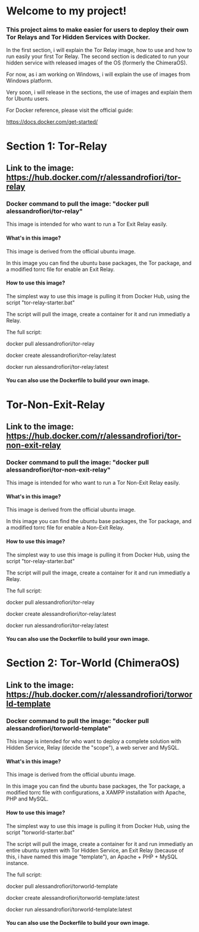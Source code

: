 # Welcome to my project!

### This project aims to make easier for users to deploy their own Tor Relays and Tor Hidden Services with Docker.

In the first section, i will explain the Tor Relay image, how to use and how to run easily your first Tor Relay.
The second section is dedicated to run your hidden service with released images of the OS (formerly the ChimeraOS).

For now, as i am working on Windows, i will explain the use of images from Windows platform.

Very soon, i will release in the sections, the use of images and explain them for Ubuntu users.

For Docker reference, please visit the official guide:

https://docs.docker.com/get-started/

# Section 1: Tor-Relay
## Link to the image: https://hub.docker.com/r/alessandrofiori/tor-relay
### Docker command to pull the image: "docker pull alessandrofiori/tor-relay"

This image is intended for who want to run a Tor Exit Relay easily.

#### What's in this image?

This image is derived from the official ubuntu image.

In this image you can find the ubuntu base packages, the Tor package, and a modified torrc file for enable an Exit Relay.

#### How to use this image?

The simplest way to use this image is pulling it from Docker Hub, using the script "tor-relay-starter.bat"

The script will pull the image, create a container for it and run immediatly a Relay.

The full script:

docker pull alessandrofiori/tor-relay

docker create alessandrofiori/tor-relay:latest

docker run alessandrofiori/tor-relay:latest

#### You can also use the Dockerfile to build your own image.

# Tor-Non-Exit-Relay
## Link to the image: https://hub.docker.com/r/alessandrofiori/tor-non-exit-relay
### Docker command to pull the image: "docker pull alessandrofiori/tor-non-exit-relay"

This image is intended for who want to run a Tor Non-Exit Relay easily.

#### What's in this image?

This image is derived from the official ubuntu image.

In this image you can find the ubuntu base packages, the Tor package, and a modified torrc file for enable a Non-Exit Relay.

#### How to use this image?

The simplest way to use this image is pulling it from Docker Hub, using the script "tor-relay-starter.bat"

The script will pull the image, create a container for it and run immediatly a Relay.

The full script:

docker pull alessandrofiori/tor-relay

docker create alessandrofiori/tor-relay:latest

docker run alessandrofiori/tor-relay:latest

#### You can also use the Dockerfile to build your own image.


# Section 2: Tor-World (ChimeraOS)
## Link to the image: https://hub.docker.com/r/alessandrofiori/torworld-template
### Docker command to pull the image: "docker pull alessandrofiori/torworld-template"

This image is intended for who want to deploy a complete solution with Hidden Service, Relay (decide the "scope"), a web server and MySQL.

#### What's in this image?

This image is derived from the official ubuntu image.

In this image you can find the ubuntu base packages, the Tor package, a modified torrc file with configurations, a XAMPP installation with Apache, PHP and MySQL.

#### How to use this image?

The simplest way to use this image is pulling it from Docker Hub, using the script "torworld-starter.bat"

The script will pull the image, create a container for it and run immediatly an entire ubuntu system with Tor Hidden Service, an Exit Relay (because of this, i have named this image "template"), an Apache + PHP + MySQL instance.

The full script:

docker pull alessandrofiori/torworld-template

docker create alessandrofiori/torworld-template:latest

docker run alessandrofiori/torworld-template:latest

#### You can also use the Dockerfile to build your own image.

